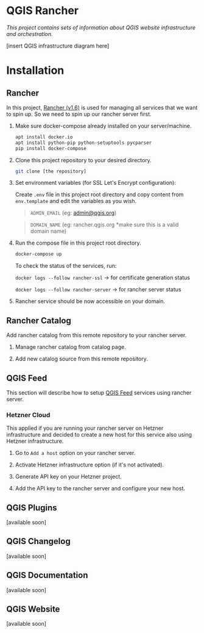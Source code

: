 # QGIS Rancher

*This project contains sets of information about QGIS website infrastructure and orchestration.*

[insert QGIS infrastructure diagram here]

# Installation

## Rancher

In this project, [Rancher (v1.6)](https://rancher.com/docs/rancher/v1.6/en/) is used for managing all services that we want to spin up.
So we need to spin up our rancher server first. 

1.  Make sure docker-compose already installed on your server/machine.
    ```bash
    apt install docker.io
    apt install python-pip python-setuptools pycparser
    pip install docker-compose
    ```
    
2.  Clone this project repository to your desired directory.
    ```bash
    git clone [the repository]
    ```

3.  Set environment variables (for SSL Let's Encrypt configuration):

    Create `.env` file in this project root directory and copy content from `env.template` and edit the variables as you wish.

    > `ADMIN_EMAIL` (eg: admin@qgis.org)
    
    > `DOMAIN_NAME` (eg: rancher.qgis.org *make sure this is a valid domain name)
    
4.  Run the compose file in this project root directory.
    ```bash
    docker-compose up
    ```
    To check the status of the services, run:
    
    `docker logs --follow rancher-ssl` -> for certificate generation status
    
    `docker logs --follow rancher-server` -> for rancher server status
    
5.  Rancher service should be now accessible on your domain.

## Rancher Catalog

Add rancher catalog from this remote repository to your rancher server.

1. Manage rancher catalog from catalog page.

2. Add new catalog source from this remote repository.

## QGIS Feed

This section will describe how to setup [QGIS Feed](https://github.com/qgis/qgis-feed) services using rancher server.

### Hetzner Cloud

This applied if you are running your rancher server on Hetzner infrastructure and decided to create a new host for this service also using Hetzner infrastructure.

1. Go to `Add a host` option on your rancher server.

2. Activate Hetzner infrastructure option (if it's not activated).

3. Generate API key on your Hetzner project.

4. Add the API key to the rancher server and configure your new host.

## QGIS Plugins

[available soon]

## QGIS Changelog

[available soon]

## QGIS Documentation

[available soon]

## QGIS Website

[available soon]
